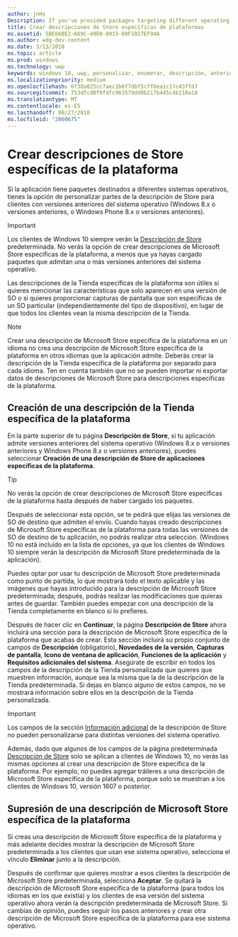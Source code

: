 ```yaml
---
author: jnHs
Description: If you've provided packages targeting different operating systems, you have the option to customize parts of your Store listing for different targeted operating systems.
title: Crear descripciones de Store específicas de plataformas
ms.assetid: 5BE66BE2-669C-49E0-8915-60F1027EF94A
ms.author: wdg-dev-content
ms.date: 3/13/2018
ms.topic: article
ms.prod: windows
ms.technology: uwp
keywords: windows 10, uwp, personalizar, enumerar, descripción, anteriormente
ms.localizationpriority: medium
ms.openlocfilehash: 6f30a825cc7aec1b6f7dbf5cff0ea1c17c43ffd7
ms.sourcegitcommit: 753dfcd0f9fdfc963579dd0b217b445c4b110a18
ms.translationtype: MT
ms.contentlocale: es-ES
ms.lasthandoff: 08/27/2018
ms.locfileid: "2860675"
---
```

# <a name="create-platform-specific-store-listings"></a>Crear descripciones de Store específicas de la plataforma


Si la aplicación tiene paquetes destinados a diferentes sistemas operativos, tienes la opción de personalizar partes de la descripción de Store para clientes con versiones anteriores del sistema operativo (Windows 8.x o versiones anteriores, o Windows Phone 8.x o versiones anteriores). 

> [!IMPORTANT]
> Los clientes de Windows 10 siempre verán la [Descripción de Store](create-app-store-listings.md) predeterminada. No verás la opción de crear descripciones de Microsoft Store específicas de la plataforma, a menos que ya hayas cargado paquetes que admitan una o más versiones anteriores del sistema operativo. 

Las descripciones de la Tienda específicas de la plataforma son útiles si quieres mencionar las características que solo aparecen en una versión de SO o si quieres proporcionar capturas de pantalla que son específicas de un SO particular (independientemente del tipo de dispositivo), en lugar de que todos los clientes vean la misma descripción de la Tienda.

> [!NOTE]
> Crear una descripción de Microsoft Store específica de la plataforma en un idioma no crea una descripción de Microsoft Store específica de la plataforma en otros idiomas que la aplicación admite. Deberás crear la descripción de la Tienda específica de la plataforma por separado para cada idioma. Ten en cuenta también que no se pueden importar ni exportar datos de descripciones de Microsoft Store para descripciones específicas de la plataforma.


## <a name="creating-a-platform-specific-store-listing"></a>Creación de una descripción de la Tienda específica de la plataforma

En la parte superior de tu página **Descripción de Store**, si tu aplicación admite versiones anteriores del sistema operativo (Windows 8.x o versiones anteriores y Windows Phone 8.x o versiones anteriores), puedes seleccionar **Creación de una descripción de Store de aplicaciones específicas de la plataforma**. 

> [!TIP]
> No verás la opción de crear descripciones de Microsoft Store específicas de la plataforma hasta después de haber cargado los paquetes.

Después de seleccionar esta opción, se te pedirá que elijas las versiones de SO de destino que admiten el envío. Cuando hayas creado descripciones de Microsoft Store específicas de la plataforma para todas las versiones de SO de destino de tu aplicación, no podrás realizar otra selección. (Windows 10 no está incluido en la lista de opciones, ya que los clientes de Windows 10 siempre verán la descripción de Microsoft Store predeterminada de la aplicación).

Puedes optar por usar tu descripción de Microsoft Store predeterminada como punto de partida, lo que mostrará todo el texto aplicable y las imágenes que hayas introducido para la descripción de Microsoft Store predeterminada; después, podrás realizar las modificaciones que quieras antes de guardar. También puedes empezar con una descripción de la Tienda completamente en blanco si lo prefieres.

Después de hacer clic en **Continuar**, la página **Descripción de Store** ahora incluirá una sección para la descripción de Microsoft Store específica de la plataforma que acabas de crear. Esta sección incluirá su propio conjunto de campos de **Descripción** (obligatorio), **Novedades de la versión**, **Capturas de pantalla**, **Icono de ventana de aplicación**, **Funciones de la aplicación** y **Requisitos adicionales del sistema**. Asegúrate de escribir en todos los campos de la descripción de la Tienda personalizada que quieres que muestren información, aunque sea la misma que la de la descripción de la Tienda predeterminada. Si dejas en blanco alguno de estos campos, no se mostrará información sobre ellos en la descripción de la Tienda personalizada.


> [!IMPORTANT]
> Los campos de la sección [Información adicional](create-app-store-listings.md#additional-information) de la descripción de Store no pueden personalizarse para distintas versiones del sistema operativo.
> 
> Además, dado que algunos de los campos de la página predeterminada [Descripción de Store](create-app-store-listings.md) solo se aplican a clientes de Windows 10, no verás las mismas opciones al crear una descripción de Store específica de la plataforma. Por ejemplo, no puedes agregar tráileres a una descripción de Microsoft Store específica de la plataforma, porque solo se muestran a los clientes de Windows 10, versión 1607 o posterior. 


## <a name="removing-a-platform-specific-store-listing"></a>Supresión de una descripción de Microsoft Store específica de la plataforma

Si creas una descripción de Microsoft Store específica de la plataforma y más adelante decides mostrar la descripción de Microsoft Store predeterminada a los clientes que usan ese sistema operativo, selecciona el vínculo **Eliminar** junto a la descripción.

Después de confirmar que quieres mostrar a esos clientes la descripción de Microsoft Store predeterminada, selecciona **Aceptar**. Se quitará la descripción de Microsoft Store específica de la plataforma (para todos los idiomas en los que existía) y los clientes de esa versión del sistema operativo ahora verán la descripción predeterminada de Microsoft Store. Si cambias de opinión, puedes seguir los pasos anteriores y crear otra descripción de Microsoft Store específica de la plataforma para ese sistema operativo.

 

 




